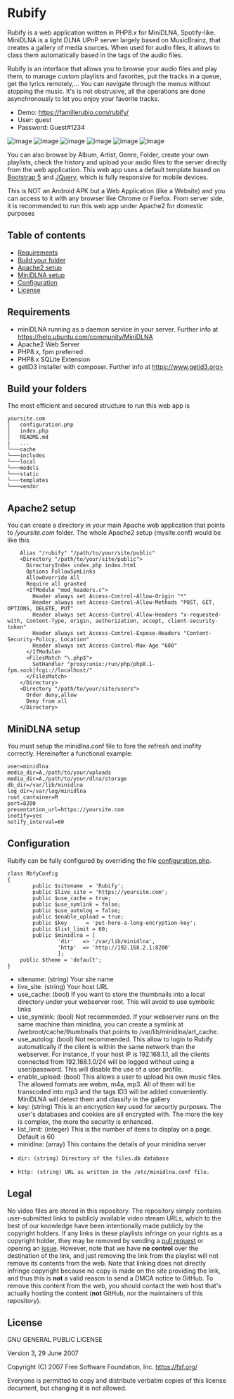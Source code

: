 # Rubify
Rubify is a web application written in PHP8.x for MiniDLNA, Spotify-like.
MiniDLNA is a light DLNA UPnP server largely based on MusicBrainz, that creates a gallery of media sources. When used for audio files, it allows to class them automatically based in the tags of the audio files.

Rubify is an interface that allows you to browse your audio files and play them, to manage custom playlists and favorites, put the tracks in a queue, get the lyrics remotely,... 
You can navigate through the menus without stopping the music. It's is not obstrusive, all the operations are done asynchronously to let you enjoy your favorite tracks.

- Demo: https://famillerubio.com/rubify/
- User: guest
- Password: Guest#1234

![image](https://github.com/RubioApps/Rubify/assets/155658204/672b93ae-64b1-4124-b24d-cf2e66f58057)
![image](https://github.com/RubioApps/Rubify/assets/155658204/bb5d01e3-9787-447a-bbdb-b84f24a59949)
![image](https://github.com/RubioApps/Rubify/assets/155658204/0ce593a5-73de-48c1-93a0-47181a0d1cd6)
![image](https://github.com/RubioApps/Rubify/assets/155658204/19a9573f-d2bc-4d51-9a47-124e10ffbffc)
![image](https://github.com/RubioApps/Rubify/assets/155658204/fcd9d8e4-f4b9-4826-85e3-71f18f32fe53)
![image](https://github.com/RubioApps/Rubify/assets/155658204/671c8ba0-0504-4e37-837f-e82bd6de07fc)

You can also browse by Album, Artist, Genre, Folder, create your own playlists, check the history and upload your audio files to the server directly from the web application.
This web app uses a default template based on [Bootstrap 5](https://getbootstrap.com) and [JQuery](https://jquery.com/), which is fully responsive for mobile devices.

This is NOT an Android APK but a Web Application (like a Website) and you can access to it with any browser like Chrome or Firefox.
From server side, it is recommended to run this web app under Apache2 for domestic purposes

## Table of contents

- [Requirements](#requirements)
- [Build your folder](#build-your-folders)
- [Apache2 setup](#apache-setup)
- [MiniDLNA setup](#minidlna-setup)
- [Configuration](#configuration)
- [License](#license)

## Requirements

- miniDLNA running as a daemon service in your server. Further info at https://help.ubuntu.com/community/MiniDLNA
- Apache2 Web Server
- PHP8.x, fpm preferred
- PHP8.x SQLite Extension
- getID3 installer with composer. Further info at https://www.getid3.org>

## Build your folders

The most efficient and secured structure to run this web app is

```
yoursite.com 
│   configuration.php
│   index.php
│   README.md
|   ...
└───cache
└───includes
└───local
└───models
└───static
└───templates
└───vendor    
```

## Apache2 setup

You can create a directory in your main Apache web application that points to */yoursite.com* folder.
The whole Apache2 setup (mysite.conf) would be like this
```
    Alias "/rubify" "/path/to/your/site/public"
    <Directory "/path/to/your/site/public">  
      DirectoryIndex index.php index.html
      Options FollowSymLinks
      AllowOverride All
      Require all granted            
      <IfModule "mod_headers.c">        
        Header always set Access-Control-Allow-Origin "*"
        Header always set Access-Control-Allow-Methods "POST, GET, OPTIONS, DELETE, PUT"
        Header always set Access-Control-Allow-Headers "x-requested-with, Content-Type, origin, authorization, accept, client-security-token"
        Header always set Access-Control-Expose-Headers "Content-Security-Policy, Location"
        Header always set Access-Control-Max-Age "600"        
      </IfModule>        
      <FilesMatch "\.php$">
        SetHandler "proxy:unix:/run/php/php8.1-fpm.sock|fcgi://localhost/"
      </FilesMatch>        
    </Directory>
    <Directory "/path/to/your/site/users"> 
      Order deny,allow
      Deny from all
    </Directory>
```
## MiniDLNA setup
You must setup the minidlna.conf file to fore the refresh and inofity correctly. Hereinafter a functional example:
```
user=minidlna
media_dir=A,/path/to/your/uploads
media_dir=A,/path/to/your/dlna/storage
db_dir=/var/lib/minidlna
log_dir=/var/log/minidlna
root_container=M
port=8200
presentation_url=https://yoursite.com
inotify=yes
notify_interval=60
```

## Configuration

Rubify can be fully configured by overriding the file [configuration.php](https://github.com/RubioApps/Rubify/blob/main/configuration.php).

```
class RbfyConfig
{
        public $sitename  = 'Rubify';
        public $live_site = 'https://yoursite.com';     
        public $use_cache = true;
        public $use_symlink = false;        
        public $use_autolog = false;
        public $enable_upload = true;        
        public $key      = 'put-here-a-long-encryption-key';
	    public $list_limit = 60;
        public $minidlna = [
                'dir'   => '/var/lib/minidlna',
                'http'  => 'http://192.168.2.1:8200'
                ];
	public $theme = 'default';
}
```
- sitename: (string) Your site name
- live_site: (string) Your host URL
- use_cache: (bool) If you want to store the thumbnails into a local directory under your webserver root. This will avoid to use symbolic links
- use_symlink: (bool) Not recommended. If your webserver runs on the same machine than minidlna, you can create a symlink at /webroot/cache/thumbnails that points to /var/lib/minidlna/art_cache. 
- use_autolog: (bool) Not recommended. This allow to login to Rubify automatically if the client is within the same network than the webserver. For instance, if your host IP is 192.168.1.1, all the clients connected from 192.168.1.0/24 will be logged without using a user/password. This will disable the use of a user profile. 
- enable_upload: (bool) This allows a user to upload his own music files. The allowed formats are webm, m4a, mp3. All of them will be transcoded into mp3 and the tags ID3 will be added conveniently. MiniDLNA will detect them and classify in the gallery
- key: (string) This is an encryption key used for securtiy purposes. The user's databases and cookies are all encrypted with. The more the key is complex, the more the security is enhanced.
- list_limit: (integer) This is the number of items to display on a page. Default is 60
- minidlna: (array) This contains the details of your minidlna server
-     dir: (string) Directory of the files.db database
-     http: (string) URL as written in the /etc/minidlna.conf file.

## Legal

No video files are stored in this repository. The repository simply contains user-submitted links to publicly available video stream URLs, which to the best of our knowledge have been intentionally made publicly by the copyright holders. If any links in these playlists infringe on your rights as a copyright holder, they may be removed by sending a [pull request](https://github.com/RubioApps/Rubify/pulls) or opening an [issue](https://github.com//RubioApps/Rubify/issues/new?assignees=freearhey&labels=removal+request&template=--removal-request.yml&title=Remove%3A+). However, note that we have **no control** over the destination of the link, and just removing the link from the playlist will not remove its contents from the web. Note that linking does not directly infringe copyright because no copy is made on the site providing the link, and thus this is **not** a valid reason to send a DMCA notice to GitHub. To remove this content from the web, you should contact the web host that's actually hosting the content (**not** GitHub, nor the maintainers of this repository).

## License

GNU GENERAL PUBLIC LICENSE

Version 3, 29 June 2007

Copyright (C) 2007 Free Software Foundation, Inc.
<https://fsf.org/>

Everyone is permitted to copy and distribute verbatim copies of this
license document, but changing it is not allowed.
